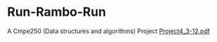 # Run-Rambo-Run
A Cmpe250 (Data structures and algorithms) Project
[Project4_3-12.pdf](https://github.com/alitariksahin/Run-Rambo-Run/files/10508489/Project4_3-12.pdf)

